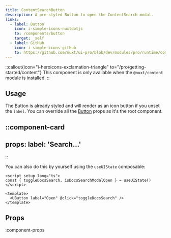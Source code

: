 ```yaml
---
title: ContentSearchButton
description: A pre-styled Button to open the ContentSearch modal.
links:
  - label: Button
    icon: i-simple-icons-nuxtdotjs
    to: /components/button
    target: _self
  - label: GitHub
    icon: i-simple-icons-github
    to: https://github.com/nuxt/ui-pro/blob/dev/modules/pro/runtime/components/content/ContentSearchButton.vue
---
```


::callout{icon="i-heroicons-exclamation-triangle" to="/pro/getting-started/content"}
This component is only available when the `@nuxt/content` module is installed.
::

## Usage

The Button is already styled and will render as an icon button if you unset the `label`. You can override all the [Button](/components/button) props as it's the root component.

::component-card
---
props:
  label: 'Search...'
---
::

You can also do this by yourself using the `useUIState` composable:

```vue
<script setup lang="ts">
const { toggleDocsSearch, isDocsSearchModalOpen } = useUIState()
</script>

<template>
  <UButton label="Open" @click="toggleDocsSearch" />
</template>
```

## Props

:component-props
